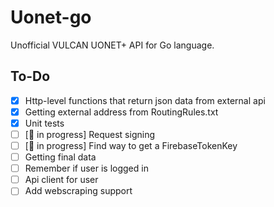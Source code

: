 # Uonet-go
Unofficial VULCAN  UONET+ API for Go language. 
## To-Do
- [x] Http-level functions that return json data from external api
- [x] Getting external address from RoutingRules.txt 
- [x] Unit tests 
- [ ] [:seedling: in progress] Request signing
- [ ] [:seedling: in progress] Find way to get a FirebaseTokenKey 
- [ ] Getting final data
- [ ] Remember if user is logged in
- [ ] Api client for user
- [ ] Add webscraping support
